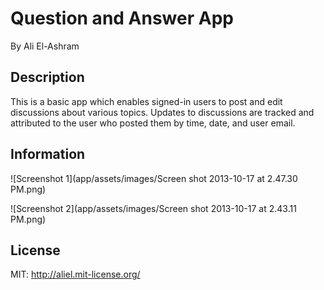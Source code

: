 # Question and Answer App

By Ali El-Ashram

## Description

This is a basic app which enables signed-in users to post and edit discussions about various topics. Updates to discussions are tracked and attributed to the user who posted them by time, date, and user email.

## Information

![Screenshot 1](app/assets/images/Screen shot 2013-10-17 at 2.47.30 PM.png)

![Screenshot 2](app/assets/images/Screen shot 2013-10-17 at 2.43.11 PM.png)

## License

MIT: http://aliel.mit-license.org/
